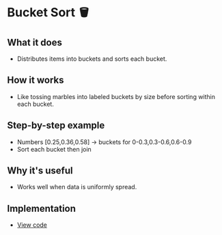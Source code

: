 # Bucket Sort 🪣

## What it does
- Distributes items into buckets and sorts each bucket.

## How it works
- Like tossing marbles into labeled buckets by size before sorting within each bucket.

## Step-by-step example
- Numbers [0.25,0.36,0.58] → buckets for 0-0.3,0.3-0.6,0.6-0.9
- Sort each bucket then join

## Why it's useful
- Works well when data is uniformly spread.

## Implementation
- [View code](../algorithms/bucket_sort.py)
